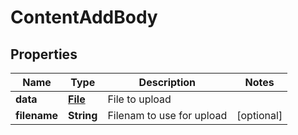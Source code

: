 # ContentAddBody

## Properties
Name | Type | Description | Notes
------------ | ------------- | ------------- | -------------
**data** | [**File**](File.md) | File to upload | 
**filename** | **String** | Filenam to use for upload |  [optional]
